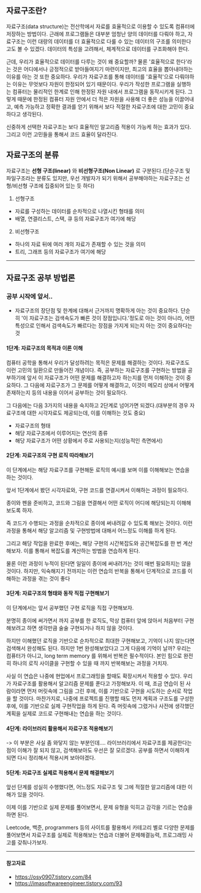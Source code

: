 ## 자료구조란?

자료구조(data structure)는 전산학에서 자료를 효율적으로 이용할 수 있도록 컴퓨터에 저장하는 방법이다. 근래에 프로그램들은 대부분 엄청난 양의 데이터를 다뤄야 하고, 자료구조는 이런 대량의 데이터를 더 효율적으로 다룰 수 있는 데이터의 구조를 의미한다고도 볼 수 있겠다. 데이터의 특성을 고려해서, 체계적으로 데이터를 구조화해야 한다.

근데, 우리가 효율적으로 데이터를 다루는 것이 왜 중요할까?
물론 '효율적으로 한다'라는 것은 어디에서나 긍정적으로 받아들여지기 마련이지만, 최고의 효율을 뽑아내야하는 이유를 아는 것 또한 중요하다.
우리가 자료구조를 통해 데이터를 '효율적'으로 다뤄야하는 이유는 무엇보다 자원이 한정되어 있기 때문이다. 우리가 작성한 프로그램을 실행하는 컴퓨터는 물리적인 한계로 인해 한정된 자원 내에서 프로그램을 동작시키게 된다. 그렇게 때문에 한정된 컴퓨터 자원 안에서 더 적은 자원을 사용해 더 좋은 성능을 이끌어내고, 예측 가능하고 정확한 결과를 얻기 위해서 보다 적절한 자료구조에 대한 고민이 중요하다고 생각된다.

신중하게 선택한 자료구조는 보다 효율적인 알고리즘 적용이 가능케 하는 효과가 있다. 그리고 이런 고민들을 통해서 코드 효율이 달라진다.

## 자료구조의 분류

자료구조는 **선형 구조(linear)** 와 **비선형구조(Non Linear)** 로 구분된다.(단순구조 및 파일구조라는 분류도 있지만, 우선 개발자가 되기 위해서 공부해야하는 자료구조는 선형/비선형 구조에 집중되어 있는 듯 하다)

1. 선형구조

- 자료를 구성하는 데이터를 순차적으로 나열시킨 형태를 의미
- 배열, 연결리스트, 스택, 큐 등의 자료구조가 여기에 해당

2. 비선형구조

- 하나의 자료 뒤에 여러 개의 자료가 존재할 수 있는 것을 의미
- 트리, 그래프 등의 자료구조가 여기에 해당

---

## 자료구조 공부 방법론

### 공부 시작에 앞서..

- 자료구조의 장단점 및 한계에 대해서 근거까지 명확하게 아는 것이 중요하다. 단순히 '이 자료구조는 검색속도가 빠른 것이 장점입니다.'정도로 아는 것이 아니라, 어떤 특성으로 인해서 검색속도가 빠르다는 장점을 가지게 되는지 아는 것이 중요하다는 것

#### 1단계: 자료구조의 목적과 이론 이해

컴퓨터 공학을 통해서 우리가 달성하려는 목적은 문제를 해결하는 것이다. 자료구조도 이런 고민의 일환으로 만들어진 개념이다. 즉, 공부하는 자료구조를 구현하는 방법을 공부하기에 앞서 이 자료구조가 어떤 문제를 해결하고자 하는지를 먼저 이해하는 것이 중요하다. 그 다음에 자료구조가 그 문제를 어떻게 해결하고, 이것이 메모리 상에서 어떻게 존재하는지 등의 내용을 이어서 공부하는 것이 필요하다.

그 다음에는 다음 3가지의 내용을 숙지하고 2단계로 넘어가면 되겠다.(대부분의 경우 자료구조에 대한 시각자료도 제공되는데, 이를 이해하는 것도 중요)

- 자료구조의 형태
- 해당 자료구조에서 이루어지는 연산의 종류
- 해당 자료구조가 어떤 상황에서 주로 사용되는지(성능적인 측면에서)

#### 2단계: 자료구조의 구현 로직 따라해보기

이 단계에서는 해당 자료구조를 구현해둔 로직의 예시를 보며 이를 이해해보는 연습을 하는 것이다.

앞서 1단계에서 봤던 시각자료와, 구현 코드를 연결시켜서 이해하는 과정이 필요하다.

종이와 펜을 준비하고, 코드와 그림을 연결해서 어떤 로직이 어디에 해당되는지 이해해보도록 하자.

즉 코드가 수행되는 과정을 순차적으로 종이에 써내려갈 수 있도록 해보는 것이다. 이런 과정을 통해서 해당 알고리즘 및 구현방법에 대해서 어느정도 이해를 하게 된다.

그리고 해당 작업을 완료한 후에는, 해당 구현의 시간복잡도와 공간복잡도를 한 번 계산해보자. 이를 통해서 복잡도를 계산하는 방법을 연습하게 된다.

물론 이런 과정이 누적이 된다면 일일이 종이에 써내려가는 것이 매번 필요하지는 않을 것이다. 하지만, 익숙해지기 전까지는 이런 연습의 반복을 통해서 단계적으로 코드를 이해하는 과정을 겪는 것이 좋다

#### 3단계: 자료구조의 형태와 동작 직접 구현해보기

이 단계에서는 앞서 공부했던 구현 로직을 직접 구현해보자.

분명히 종이에 써가면서 까지 공부를 한 로직도, 막상 컴퓨터 앞에 앉아서 처음부터 구현해보려고 하면 생각만큼 술술 구현되거나 하지 않을 것이다.

하지만 이해했던 로직을 기반으로 순차적으로 최대한 구현해보고, 기억이 나지 않는다면 검색해서 완성해도 된다. 하지만 1번 완성해보았다고 그게 다음에 기억이 날까? 우리는 컴퓨터가 아니고, long term memory 를 위해서 반복은 필수적이다. 본인 힘으로 완전히 하나의 로직 사이클을 구현할 수 있을 때 까지 반복해보는 과정을 거치자.

사실 이 연습은 나중에 현업에서 프로그래밍을 할때도 확장시켜서 적용할 수 있다. 우리가 자료구조를 활용해서 알고리즘 문제를 푼다고 가정해보자. 이 때, 조금 연습이 된 사람이라면 먼저 머릿속에 그림을 그린 후에, 이를 기반으로 구현을 시도하는 순서로 작업을 할 것이다. 마찬가지로, 나중에 프로젝트를 진행할 때도 먼저 계획과 구조도를 구성한 후에, 이를 기반으로 실제 구현작업을 하게 된다. 즉 머릿속에 그렸거나 사전에 생각했던 계획을 실제로 코드로 구현해내는 연습을 하는 것이다.

#### 4단계: 라이브러리 활용해서 자료구조 적용해보기

-> 이 부분은 사실 좀 와닿지 않는 부분인데.... 라이브러리에서 자료구조를 제공한다는 점이 이해가 잘 되지 않고, 검색해보아도 우선은 잘 모르겠다. 공부를 하면서 이해하게 되면 다시 정리해서 적용시켜 보아야겠다.

#### 5단계: 자료구조 실제로 적용해서 문제 해결해보기

앞선 단계를 성실히 수행했다면, 어느정도 자료구조 및 그에 적절한 알고리즘에 대한 이해가 있을 것이다.

이제 이를 기반으로 실제 문제를 풀어보면서, 문제 유형을 익히고 감각을 기르는 연습을 하면 된다.

Leetcode, 백준, programmers 등의 사이트를 활용해서 카테고리 별로 다양한 문제를 풀어보면서 자료구조를 실제로 적용해보는 연습과 더불어 문제해결능력, 프로그래밍 사고를 갖춰나가보자.

---

#### 참고자료

- https://osy0907.tistory.com/84
- https://imasoftwareengineer.tistory.com/93
